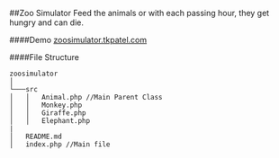##Zoo Simulator
Feed the animals or with each passing hour, they get hungry and can die.

####Demo
[zoosimulator.tkpatel.com](http://zoosimulator.tkpatel.com/)

####File Structure
```
zoosimulator
│
└───src
│   │   Animal.php //Main Parent Class
│   │   Monkey.php
│   │   Giraffe.php
│   │   Elephant.php
|
│   README.md
│   index.php //Main file 
```